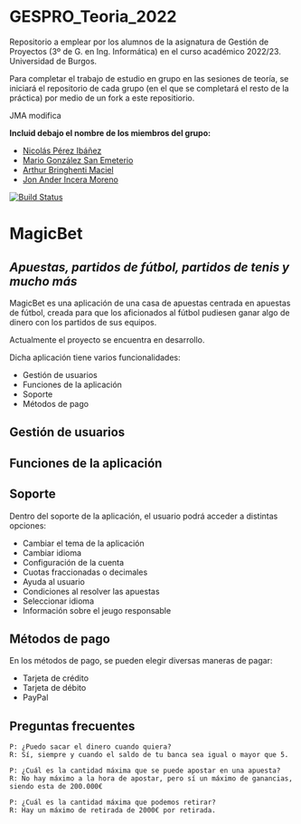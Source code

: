 # GESPRO_Teoria_2022
Repositorio a emplear por los alumnos de la asignatura de Gestión de Proyectos (3º de G. en Ing. Informática) en el curso académico 2022/23. Universidad de Burgos.

Para completar el trabajo de estudio en grupo en las sesiones de teoría, se iniciará el repositorio de cada grupo (en el que se completará el resto de la práctica) por medio de un fork a este repositiorio.


JMA modifica

**Incluid debajo el nombre de los miembros del grupo:**
- [Nicolás Pérez Ibáñez](https://github.com/Nicop17) 
- [Mario González San Emeterio](https://github.com/MaarioGlezz)
- [Arthur Bringhenti Maciel](https://github.com/Arrcturus)
- [Jon Ander Incera Moreno](https://github.com/jonandermorenoo)

[![Build Status]()]()

# MagicBet

## _Apuestas, partidos de fútbol, partidos de tenis y mucho más_

MagicBet es una aplicación de una casa de apuestas centrada en apuestas de fútbol,
creada para que los aficionados al fútbol pudiesen ganar algo de dinero con los partidos de sus equipos. 

Actualmente el proyecto se encuentra en desarrollo.

Dicha aplicación tiene varios funcionalidades:

- Gestión de usuarios
- Funciones de la aplicación
- Soporte
- Métodos de pago

## Gestión de usuarios

## Funciones de la aplicación

## Soporte

Dentro del soporte de la aplicación, el usuario podrá acceder a distintas opciones:

  - Cambiar el tema de la aplicación
  - Cambiar idioma
  - Configuración de la cuenta
  - Cuotas fraccionadas o decimales
  - Ayuda al usuario
  - Condiciones al resolver las apuestas
  - Seleccionar idioma
  - Información sobre el jeugo responsable
 
## Métodos de pago

En los métodos de pago, se pueden elegir diversas maneras de pagar:

- Tarjeta de crédito
- Tarjeta de débito
- PayPal

## Preguntas frecuentes
```
P: ¿Puedo sacar el dinero cuando quiera?
R: Sí, siempre y cuando el saldo de tu banca sea igual o mayor que 5.
```

```
P: ¿Cuál es la cantidad máxima que se puede apostar en una apuesta?
R: No hay máximo a la hora de apostar, pero sí un máximo de ganancias, siendo esta de 200.000€
```

```
P: ¿Cuál es la cantidad máxima que podemos retirar?
R: Hay un máximo de retirada de 2000€ por retirada.
```
